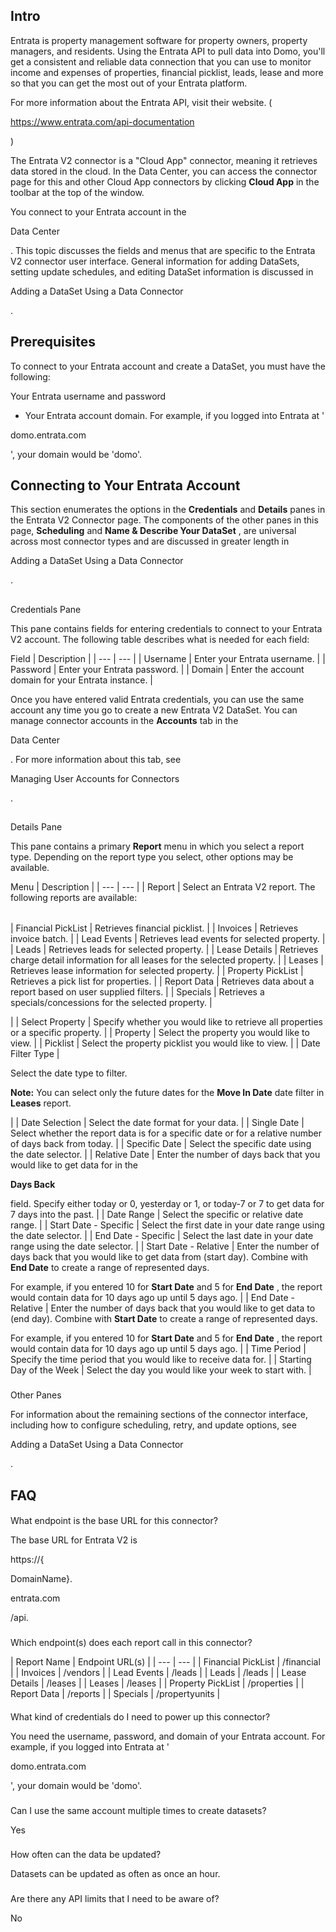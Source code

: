 

Intro
-------


 Entrata is property management software for property owners, property managers, and residents. Using the Entrata API to pull data into Domo, you'll get a consistent and reliable data connection that you can use to monitor income and expenses of properties, financial picklist, leads, lease and more so that you can get the most out of your Entrata platform.

For more information about the Entrata API, visit their website. (

https://www.entrata.com/api-documentation

)


 The Entrata V2 connector is a "Cloud App" connector, meaning it retrieves data stored in the cloud. In the Data Center, you can access the connector page for this and other Cloud App connectors by clicking
 **Cloud App**
 in the toolbar at the top of the window.


 You connect to your Entrata account in the

Data Center

. This topic discusses the fields and menus that are specific to the Entrata V2 connector user interface. General information for adding DataSets, setting update schedules, and editing DataSet information is discussed in

Adding a DataSet Using a Data Connector

.


 Prerequisites
---------------

To connect to your Entrata account and create a DataSet, you must have the following:

 Your Entrata username and password
* Your Entrata account domain. For example, if you logged into Entrata at '

domo.entrata.com

', your domain would be 'domo'.

Connecting to Your Entrata Account
------------------------------------

This section enumerates the options in the
 **Credentials**
 and
 **Details**
 panes in the Entrata V2 Connector page. The components of the other panes in this page,
 **Scheduling**
 and
 **Name & Describe Your DataSet**
 , are universal across most connector types and are discussed in greater length in

Adding a DataSet Using a Data Connector

.

##
 Credentials Pane

This pane contains fields for entering credentials to connect to your Entrata V2 account. The following table describes what is needed for each field:


 Field
  |
 Description
  |
| --- | --- |
|
 Username
  |
 Enter your Entrata username.
  |
|
 Password
  |
 Enter your Entrata password.
  |
|
 Domain
  |
 Enter the account domain for your Entrata instance.
  |

Once you have entered valid Entrata credentials, you can use the same account any time you go to create a new Entrata V2 DataSet. You can manage connector accounts in the
 **Accounts**
 tab in the

Data Center

. For more information about this tab, see

Managing User Accounts for Connectors

.

##
 Details Pane

This pane contains a primary
 **Report**
 menu in which you select a report type. Depending on the report type you select, other options may be available.


 Menu
  |
 Description
  |
| --- | --- |
|
 Report
  |
 Select an Entrata V2 report. The following reports are available:


|  |  |
| --- | --- |
|
 Financial PickList
  |
 Retrieves financial picklist.
  |
|
 Invoices
  |
 Retrieves invoice batch.
  |
|
 Lead Events
  |
 Retrieves lead events for selected property.
  |
|
 Leads
  |
 Retrieves leads for selected property.
  |
|
 Lease Details
  |
 Retrieves charge detail information for all leases for the selected property.
  |
|
 Leases
  |
 Retrieves lease information for selected property.
  |
|
 Property PickList
  |
 Retrieves a pick list for properties.
  |
|
 Report Data
  |
 Retrieves data about a report based on user supplied filters.
  |
|
 Specials
  |
 Retrieves a specials/concessions for the selected property.
  |

|
|
 Select Property
  |
 Specify whether you would like to retrieve all properties or a specific property.
  |
|
 Property
  |
 Select the property you would like to view.
  |
|
 Picklist
  |
 Select the property picklist you would like to view.
  |
|
 Date Filter Type
  |

Select the date type to filter.


**Note:**
 You can select only the future dates for the
 **Move In Date**
 date filter in
 **Leases**
 report.

|
|
 Date Selection
  |
 Select the date format for your data.
  |
|
 Single Date
  |
 Select whether the report data is for a specific date or for a relative number of days back from today.
  |
|
 Specific Date
  |
 Select the specific date using the date selector.
  |
|
 Relative Date
  |
 Enter the number of days back that you would like to get data for in the


**Days Back**


 field. Specify either today or 0, yesterday or 1, or today-7 or 7 to get data for 7 days into the past.
  |
|
 Date Range
  |
 Select the specific or relative date range.
  |
|
 Start Date - Specific
  |
 Select the first date in your date range using the date selector.
  |
|
 End Date - Specific
  |
 Select the last date in your date range using the date selector.
  |
|
 Start Date - Relative
  |
 Enter the number of days back that you would like to get data from (start day). Combine with
 ********End Date********
 to create a range of represented days.


 For example, if you entered 10 for
 ********Start Date********
 and 5 for
 ********End Date********
 , the report would contain data for 10 days ago up until 5 days ago.
  |
|
 End Date - Relative
  |
 Enter the number of days back that you would like to get data to (end day). Combine with
 ********Start Date********
 to create a range of represented days.


 For example, if you entered 10 for
 ********Start Date********
 and 5 for
 ********End Date********
 , the report would contain data for 10 days ago up until 5 days ago.
  |
|
 Time Period
  |
 Specify the time period that you would like to receive data for.
  |
|
 Starting Day of the Week
  |
 Select the day you would like your week to start with.
  |


###
 Other Panes

For information about the remaining sections of the connector interface, including how to configure scheduling, retry, and update options, see

Adding a DataSet Using a Data Connector

.


 FAQ
-----


####
 What endpoint is the base URL for this connector?

The base URL for Entrata V2 is

https://{

DomainName}.

entrata.com

/api.

###
 Which endpoint(s) does each report call in this connector?


|
 Report Name
  |
 Endpoint URL(s)
  |
| --- | --- |
|
 Financial PickList
  |
 /financial
  |
|
 Invoices
  |
 /vendors
  |
|
 Lead Events
  |
 /leads
  |
|
 Leads
  |
 /leads
  |
|
 Lease Details
  |
 /leases
  |
|
 Leases
  |
 /leases
  |
|
 Property PickList
  |
 /properties
  |
|
 Report Data
  |
 /reports
  |
|
 Specials
  |
 /propertyunits
  |


####
 What kind of credentials do I need to power up this connector?

You need the username, password, and domain of your Entrata account. For example, if you logged into Entrata at '

domo.entrata.com

', your domain would be 'domo'.

###
 Can I use the same account multiple times to create datasets?

Yes

###
 How often can the data be updated?

Datasets can be updated as often as once an hour.

###
 Are there any API limits that I need to be aware of?

No

